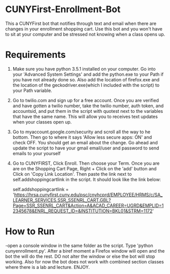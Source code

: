 # CUNYFirst-Enrollment-Bot
This a CUNYFirst bot that notifies through text and email when there are changes in your enrollment shopping cart. Use this bot and you won't have to sit at your computer and be stressed not knowing when a class opens up.

# Requirements
1. Make sure you have python 3.5.1 installed on your computer. Go into your 'Advanced System Settings' and add the python.exe to your Path if you have not already done so. Also add the location of firefox.exe and the location of the geckodriver.exe(which I included with the script) to your Path variable.

2. Go to twilio.com and sign up for a free account. Once you are verified and have gotten a twilio number, take the twilio number, auth token, and accountsid, and put them in the script with quotest next to the variables that have the same name. This will allow you to receives text updates when your classes open up.

3. Go to  myaccount.google.com/security and scroll all the way to he bottom. Then go to where it says 'Allow less secure apps: ON' and check OFF. You should get an email about the change. Go ahead and update the script to have your gmail email/user and password to send emails to your yourself

4. Go to CUNYFIRST, Click Enroll. Then choose your Term. Once you are are on the Shopping Cart Page, Right + Click on the 'add' button and Click on 'Copy Link Location'.  Then paste the link next to self.addshoppingcartlink in the script. It should look like the link below:

    self.addshoppingcartlink = 'https://hrsa.cunyfirst.cuny.edu/psc/cnyhcprd/EMPLOYEE/HRMS/c/SA_LEARNER_SERVICES.SSR_SSENRL_CART.GBL?Page=SSR_SSENRL_CART&Action=A&ACAD_CAREER=UGRD&EMPLID=12345678&ENRL_REQUEST_ID=&INSTITUTION=BKL01&STRM=1172'
    
# How to Run
-open a console window in the same folder as the script. Type 'python cunyenrollment.py'. After a biref moment a Firefox window will open and the bot the will do the rest. DO not alter the window or else the bot will stop working. Also for now the bot does not work with combined section classes where there is a lab and lecture. ENJOY.
